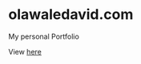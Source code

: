 # olawaledavid.com
My personal Portfolio

View [here](https://davidolawale.github.io/olawaledavid.com/)

